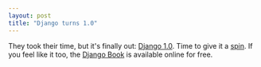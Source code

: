 ```yaml
---
layout: post
title: "Django turns 1.0"
---
```

They took their time, but it's finally out: [Django 1.0](http://www.djangoproject.com/weblog/2008/sep/03/1/). Time to give it a [spin](http://www.djangoproject.com/download/). If you feel like it too, the [Django Book](http://www.djangobook.com/) is available online for free.